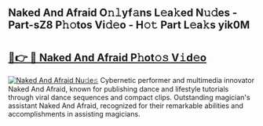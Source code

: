 ## Naked And Afraid O𝚗𝚕yf𝚊ns L𝚎a𝚔ed N𝚞𝚍es - Part-sZ8 P𝚑𝚘tos Vi𝚍𝚎o - H𝚘𝚝 Part L𝚎a𝚔s yik0M

# <h2><a href="http://kf8ijr.oniu.top/?m=Naked+And+Afraid">🔗👉 🔴 Naked And Afraid P𝚑ot𝚘𝚜 V𝚒d𝚎o</a></h2>

[![Naked And Afraid Nu𝚍e𝚜](https://i.imgur.com/0qMVB7G.gif)](http://kf8ijr.oniu.top/?m=Naked+And+Afraid)
Cybernetic performer and multimedia innovator Naked And Afraid, known for publishing dance and lifestyle tutorials through viral dance sequences and compact clips. Outstanding magician's assistant Naked And Afraid, recognized for their remarkable abilities and accomplishments in assisting magicians.  
